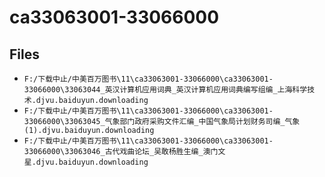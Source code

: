 # ca33063001-33066000

## Files

- `F:/下载中止/中美百万图书\11\ca33063001-33066000\ca33063001-33066000\33063044_英汉计算机应用词典_英汉计算机应用词典编写组编_上海科学技术.djvu.baiduyun.downloading`
- `F:/下载中止/中美百万图书\11\ca33063001-33066000\ca33063001-33066000\33063045_气象部门政府采购文件汇编_中国气象局计划财务司编_气象(1).djvu.baiduyun.downloading`
- `F:/下载中止/中美百万图书\11\ca33063001-33066000\ca33063001-33066000\33063046_古代戏曲论坛_吴敢杨胜生编_澳门文星.djvu.baiduyun.downloading`
